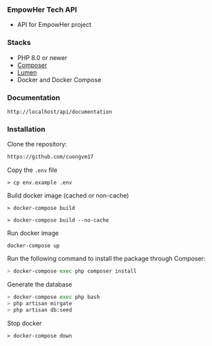 ### EmpowHer Tech API ###
- API for EmpowHer project

### Stacks
- PHP 8.0 or newer
- [Composer](http://getcomposer.org)
- [Lumen](https://lumen.laravel.com/)
- Docker and Docker Compose

### Documentation ###
```
http://localhost/api/documentation
```

### Installation
Clone the repository:

```bash
https://github.com/cuongvm17
```

Copy the `.env` file

```
> cp env.example .env
```

Build docker image (cached or non-cache)

```
> docker-compose build
```

```
> docker-compose build --no-cache
```

Run docker image

```
docker-compose up
```

Run the following command to install the package through Composer:

```bash
> docker-compose exec php composer install
```

Generate the database
```bash
> docker-compose exec php bash
> php artisan mirgate
> php artisan db:seed
```

Stop docker

```
> docker-compose down
```
